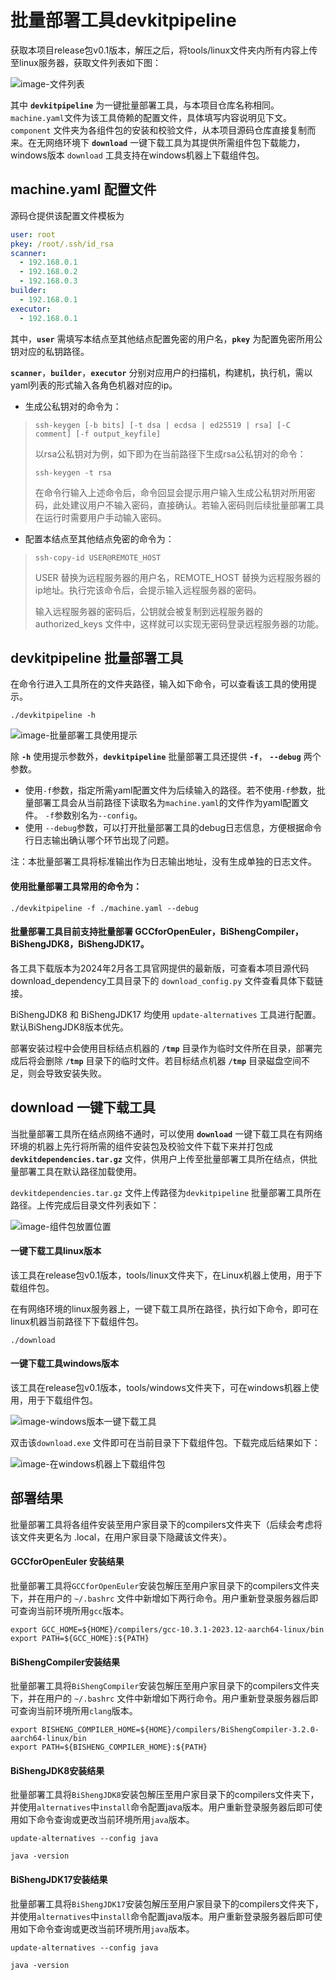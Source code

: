 # 批量部署工具devkitpipeline

获取本项目release包v0.1版本，解压之后，将tools/linux文件夹内所有内容上传至linux服务器，获取文件列表如下图：

![image-文件列表](image/批量部署工具devkitpipeline/image-文件列表.png)



其中 **`devkitpipeline`** 为一键批量部署工具，与本项目仓库名称相同。`machine.yaml`文件为该工具倚赖的配置文件，具体填写内容说明见下文。`component` 文件夹为各组件包的安装和校验文件，从本项目源码仓库直接复制而来。在无网络环境下 **`download`** 一键下载工具为其提供所需组件包下载能力，windows版本 `download` 工具支持在windows机器上下载组件包。



## machine.yaml 配置文件

源码仓提供该配置文件模板为

```yaml
user: root
pkey: /root/.ssh/id_rsa
scanner:
  - 192.168.0.1
  - 192.168.0.2
  - 192.168.0.3
builder:
  - 192.168.0.1
executor:
  - 192.168.0.1
```

其中，**`user`** 需填写本结点至其他结点配置免密的用户名，**`pkey`** 为配置免密所用公钥对应的私钥路径。

**`scanner`**，**`builder`**，**`executor`** 分别对应用户的扫描机，构建机，执行机，需以yaml列表的形式输入各角色机器对应的ip。

- 生成公私钥对的命令为：

> ```shell
> ssh-keygen [-b bits] [-t dsa | ecdsa | ed25519 | rsa] [-C comment] [-f output_keyfile]
> ```
>
> 以rsa公私钥对为例，如下即为在当前路径下生成rsa公私钥对的命令：
>
> ```shell
> ssh-keygen -t rsa
> ```
>
> 在命令行输入上述命令后，命令回显会提示用户输入生成公私钥对所用密码，此处建议用户不输入密码，直接确认。若输入密码则后续批量部署工具在运行时需要用户手动输入密码。

- 配置本结点至其他结点免密的命令为：

> ```shell
> ssh-copy-id USER@REMOTE_HOST
> ```
>
> USER 替换为远程服务器的用户名，REMOTE_HOST 替换为远程服务器的ip地址。执行完该命令后，会提示输入远程服务器的密码。
>
> 输入远程服务器的密码后，公钥就会被复制到远程服务器的 authorized_keys 文件中，这样就可以实现无密码登录远程服务器的功能。



## devkitpipeline 批量部署工具

在命令行进入工具所在的文件夹路径，输入如下命令，可以查看该工具的使用提示。

```shell
./devkitpipeline -h
```

![image-批量部署工具使用提示](image/批量部署工具devkitpipeline/image-批量部署工具使用提示.png)



除 **`-h`** 使用提示参数外，**`devkitpipeline`** 批量部署工具还提供 **`-f`**， **`--debug`** 两个参数。

- 使用`-f`参数，指定所需yaml配置文件为后续输入的路径。若不使用`-f`参数，批量部署工具会从当前路径下读取名为`machine.yaml`的文件作为yaml配置文件。 `-f`参数别名为`--config`。
- 使用 `--debug`参数，可以打开批量部署工具的debug日志信息，方便根据命令行日志输出确认哪个环节出现了问题。

注：本批量部署工具将标准输出作为日志输出地址，没有生成单独的日志文件。



#### 使用批量部署工具常用的命令为：

```shell
./devkitpipeline -f ./machine.yaml --debug
```



#### 批量部署工具目前支持批量部署 GCCforOpenEuler，BiShengCompiler，BiShengJDK8，BiShengJDK17。

各工具下载版本为2024年2月各工具官网提供的最新版，可查看本项目源代码download_dependency工具目录下的 `download_config.py` 文件查看具体下载链接。

BiShengJDK8 和 BiShengJDK17 均使用 `update-alternatives` 工具进行配置。默认BiShengJDK8版本优先。

部署安装过程中会使用目标结点机器的 **`/tmp`** 目录作为临时文件所在目录，部署完成后将会删除 **`/tmp`** 目录下的临时文件。若目标结点机器 **`/tmp`** 目录磁盘空间不足，则会导致安装失败。



## download 一键下载工具

当批量部署工具所在结点网络不通时，可以使用 **`download`** 一键下载工具在有网络环境的机器上先行将所需的组件安装包及校验文件下载下来并打包成 **`devkitdependencies.tar.gz`** 文件，供用户上传至批量部署工具所在结点，供批量部署工具在默认路径加载使用。

 `devkitdependencies.tar.gz` 文件上传路径为`devkitpipeline` 批量部署工具所在路径。上传完成后目录文件列表如下：

![image-组件包放置位置](image/批量部署工具devkitpipeline/image-组件包放置位置.png)

#### 一键下载工具linux版本

该工具在release包v0.1版本，tools/linux文件夹下，在Linux机器上使用，用于下载组件包。

在有网络环境的linux服务器上，一键下载工具所在路径，执行如下命令，即可在linux机器当前路径下下载组件包。

```shell
./download
```



#### 一键下载工具windows版本

该工具在release包v0.1版本，tools/windows文件夹下，可在windows机器上使用，用于下载组件包。

![image-windows版本一键下载工具](image/批量部署工具devkitpipeline/image-windows版本一键下载工具.png)

双击该`download.exe` 文件即可在当前目录下下载组件包。下载完成后结果如下：

![image-在windows机器上下载组件包](image/批量部署工具devkitpipeline/image-在windows机器上下载组件包.png)





## 部署结果

批量部署工具将各组件安装至用户家目录下的compilers文件夹下（后续会考虑将该文件夹更名为 .local，在用户家目录下隐藏该文件夹）。

#### GCCforOpenEuler 安装结果

批量部署工具将`GCCforOpenEuler`安装包解压至用户家目录下的compilers文件夹下，并在用户的 `~/.bashrc` 文件中新增如下两行命令。用户重新登录服务器后即可查询当前环境所用`gcc`版本。

```shell
export GCC_HOME=${HOME}/compilers/gcc-10.3.1-2023.12-aarch64-linux/bin
export PATH=${GCC_HOME}:${PATH}
```



#### BiShengCompiler安装结果

批量部署工具将`BiShengCompiler`安装包解压至用户家目录下的compilers文件夹下，并在用户的 `~/.bashrc` 文件中新增如下两行命令。用户重新登录服务器后即可查询当前环境所用`clang`版本。

```shell
export BISHENG_COMPILER_HOME=${HOME}/compilers/BiShengCompiler-3.2.0-aarch64-linux/bin
export PATH=${BISHENG_COMPILER_HOME}:${PATH}
```



#### BiShengJDK8安装结果

批量部署工具将`BiShengJDK8`安装包解压至用户家目录下的compilers文件夹下，并使用`alternatives`中`install`命令配置java版本。用户重新登录服务器后即可使用如下命令查询或更改当前环境所用`java`版本。

```shell
update-alternatives --config java
```

```shell
java -version
```



#### BiShengJDK17安装结果

批量部署工具将`BiShengJDK17`安装包解压至用户家目录下的compilers文件夹下，并使用`alternatives`中`install`命令配置java版本。用户重新登录服务器后即可使用如下命令查询或更改当前环境所用`java`版本。

```shell
update-alternatives --config java
```

```shell
java -version
```

